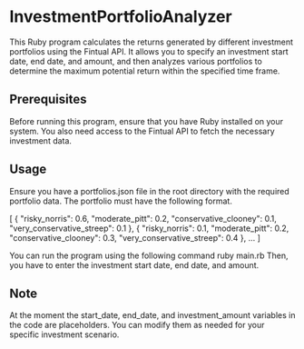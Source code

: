 # InvestmentPortfolioAnalyzer
This Ruby program calculates the returns generated by different investment portfolios using the Fintual API. It allows you to specify an investment start date, end date, and amount, and then analyzes various portfolios to determine the maximum potential return within the specified time frame.

## Prerequisites
Before running this program, ensure that you have Ruby installed on your system. You also need access to the Fintual API to fetch the necessary investment data.

## Usage
Ensure you have a portfolios.json file in the root directory with the required portfolio data. The portfolio must have the following format.

[
  {
    "risky_norris": 0.6,
    "moderate_pitt": 0.2,
    "conservative_clooney": 0.1,
    "very_conservative_streep": 0.1
  },
  {
    "risky_norris": 0.1,
    "moderate_pitt": 0.2,
    "conservative_clooney": 0.3,
    "very_conservative_streep": 0.4
  },
  ...
]

You can run the program using the following command
ruby main.rb
Then, you have to enter the investment start date, end date, and amount.

## Note
At the moment the start_date, end_date, and investment_amount variables in the code are placeholders. You can modify them as needed for your specific investment scenario.
